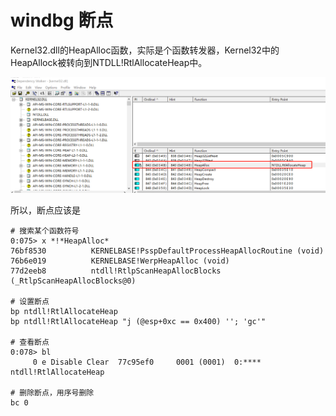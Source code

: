 # windbg 断点

Kernel32.dll的HeapAlloc函数，实际是个函数转发器，Kernel32中的HeapAllock被转向到NTDLL!RtlAllocateHeap中。

![picture 0](../../images/636867d9fc69320e3e9ca54518b03cbe697c316cf72b3bb2aefa76b8ed286c70.png)  

所以，断点应该是
```shell
# 搜索某个函数符号
0:075> x *!*HeapAlloc*
76bf8530          KERNELBASE!PsspDefaultProcessHeapAllocRoutine (void)
76b6e019          KERNELBASE!WerpHeapAlloc (void)
77d2eeb8          ntdll!RtlpScanHeapAllocBlocks (_RtlpScanHeapAllocBlocks@0)

# 设置断点
bp ntdll!RtlAllocateHeap
bp ntdll!RtlAllocateHeap "j (@esp+0xc == 0x400) ''; 'gc'"

# 查看断点
0:078> bl
     0 e Disable Clear  77c95ef0     0001 (0001)  0:**** ntdll!RtlAllocateHeap

# 删除断点，用序号删除
bc 0

```
